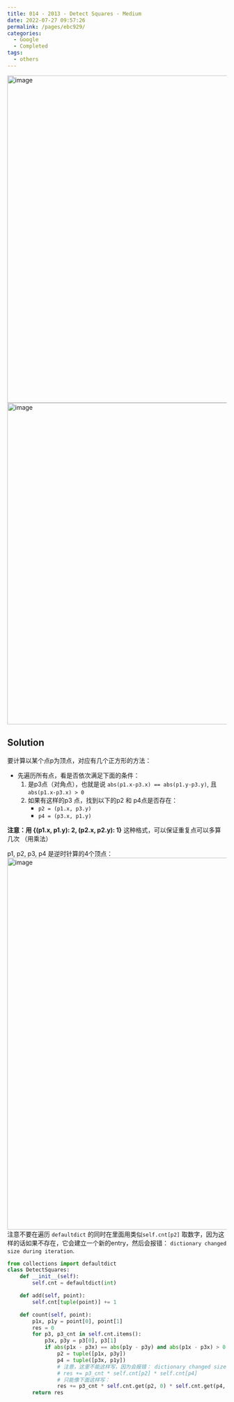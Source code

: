 ```yaml
---
title: 014 - 2013 - Detect Squares - Medium
date: 2022-07-27 09:57:26
permalink: /pages/ebc929/
categories:
  - Google
  - Completed
tags:
  - others
---
```




<img width="749" alt="image" src="https://user-images.githubusercontent.com/41789327/180633968-1f05ea11-c4f5-45e7-9150-d9f7477b705c.png">
<img width="736" alt="image" src="https://user-images.githubusercontent.com/41789327/180633983-81782cf8-893f-47d1-9b18-0ff7edef4bf0.png">

## Solution
要计算以某个点p为顶点，对应有几个正方形的方法：
- 先遍历所有点，看是否依次满足下面的条件：
	1. 是p3点（对角点），也就是说 `abs(p1.x-p3.x) == abs(p1.y-p3.y)`, 且 `abs(p1.x-p3.x) > 0`
	2. 如果有这样的p3 点，找到以下的p2 和 p4点是否存在：
		- `p2 = (p1.x, p3.y)`
		- `p4 = (p3.x, p1.y)`

**注意：用 {(p1.x, p1.y): 2, (p2.x, p2.y): 1}** 这种格式，可以保证重复点可以多算几次 （用乘法）

p1, p2, p3, p4 是逆时针算的4个顶点：
<img width="851" alt="image" src="https://user-images.githubusercontent.com/41789327/180634871-ed80821f-78bc-442f-ae91-a785f4689189.png">
注意不要在遍历 `defaultdict` 的同时在里面用类似`self.cnt[p2]` 取数字，因为这样的话如果不存在，它会建立一个新的entry，然后会报错： `dictionary changed size during iteration`.

```python
from collections import defaultdict
class DetectSquares:
	def __init__(self):
		self.cnt = defaultdict(int)

	def add(self, point):
		self.cnt[tuple(point)] += 1

	def count(self, point):
		p1x, p1y = point[0], point[1]
		res = 0
		for p3, p3_cnt in self.cnt.items():
			p3x, p3y = p3[0], p3[1]
			if abs(p1x - p3x) == abs(p1y - p3y) and abs(p1x - p3x) > 0:
				p2 = tuple([p1x, p3y])
				p4 = tuple([p3x, p1y])
				# 注意，这里不能这样写，因为会报错： dictionary changed size during iteration
				# res += p3_cnt * self.cnt[p2] * self.cnt[p4]
				# 只能像下面这样写：
				res += p3_cnt * self.cnt.get(p2, 0) * self.cnt.get(p4, 0) 
		return res
```
